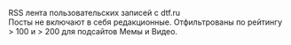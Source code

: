 RSS лента пользовательских записей с dtf.ru  
Посты не включают в себя редакционные. Отфильтрованы по рейтингу > 100 и > 200 для подсайтов Мемы и Видео.

